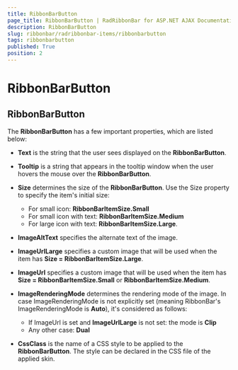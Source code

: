 ```yaml
---
title: RibbonBarButton
page_title: RibbonBarButton | RadRibbonBar for ASP.NET AJAX Documentation
description: RibbonBarButton
slug: ribbonbar/radribbonbar-items/ribbonbarbutton
tags: ribbonbarbutton
published: True
position: 2
---
```


# RibbonBarButton



## RibbonBarButton

The **RibbonBarButton** has a few important properties, which are listed below:



* **Text** is the string that the user sees displayed on the **RibbonBarButton**.

* **Tooltip** is a string that appears in the tooltip window when the user hovers the mouse over the **RibbonBarButton**.

* **Size** determines the size of the **RibbonBarButton**. Use the Size property to specify the item's initial size:
	* For small icon: **RibbonBarItemSize.Small**
	* For small icon with text: **RibbonBarItemSize.Medium**
	* For large icon with text: **RibbonBarItemSize.Large**.

* **ImageAltText** specifies the alternate text of the image.

* **ImageUrlLarge** specifies a custom image that will be used when the item has **Size = RibbonBarItemSize.Large**.

* **ImageUrl** specifies a custom image that will be used when the item has **Size = RibbonBarItemSize.Small** or **RibbonBarItemSize.Medium**.

* **ImageRenderingMode** determines the rendering mode of the image. In case ImageRenderingMode is not explicitly set (meaning RibbonBar's ImageRenderingMode is **Auto**), it's considered as follows:
	* If ImageUrl is set and **ImageUrlLarge** is not set: the mode is **Clip**
	* Any other case: **Dual**

* **CssClass** is the name of a CSS style to be applied to the **RibbonBarButton**. The style can be declared in the CSS file of the applied skin.
